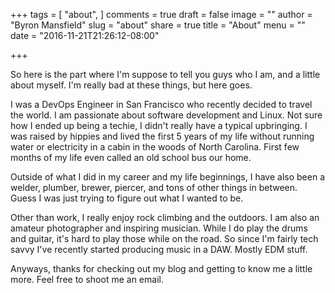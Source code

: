 +++
tags = [
  "about",
]
comments = true
draft = false
image = ""
author = "Byron Mansfield"
slug = "about"
share = true
title = "About"
menu = ""
date = "2016-11-21T21:26:12-08:00"

+++

So here is the part where I'm suppose to tell you guys who I am, and a little about myself. I'm really bad at these things, but here goes.

I was a DevOps Engineer in San Francisco who recently decided to travel the world. I am passionate about software development and Linux. Not sure how I ended up being a techie, I didn't really have a typical upbringing. I was raised by hippies and lived the first 5 years of my life without running water or electricity in a cabin in the woods of North Carolina. First few months of my life even called an old school bus our home.

Outside of what I did in my career and my life beginnings, I have also been a welder, plumber, brewer, piercer, and tons of other things in between. Guess I was just trying to figure out what I wanted to be.

Other than work, I really enjoy rock climbing and the outdoors. I am also an amateur photographer and inspiring musician. While I do play the drums and guitar, it's hard to play those while on the road. So since I'm fairly tech savvy I've recently started producing music in a DAW. Mostly EDM stuff.

Anyways, thanks for checking out my blog and getting to know me a little more. Feel free to shoot me an email.
